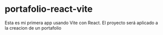 # portafolio-react-vite
Esta es mi primera app usando Vite con React. El proyecto será aplicado a la creacion de un portafolio
